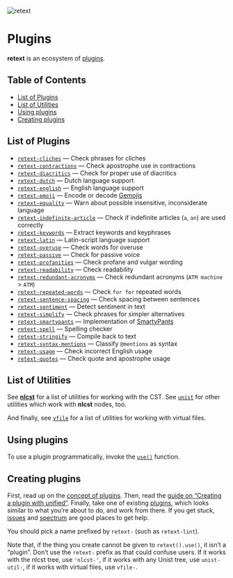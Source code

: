 ![retext][logo]

# Plugins

**retext** is an ecosystem of [plugins][plugins].

## Table of Contents

*   [List of Plugins](#list-of-plugins)
*   [List of Utilities](#list-of-utilities)
*   [Using plugins](#using-plugins)
*   [Creating plugins](#creating-plugins)

## List of Plugins

*   [`retext-cliches`](https://github.com/dunckr/retext-cliches)
    — Check phrases for cliches
*   [`retext-contractions`](https://github.com/retextjs/retext-contractions)
    — Check apostrophe use in contractions
*   [`retext-diacritics`](https://github.com/retextjs/retext-diacritics)
    — Check for proper use of diacritics
*   [`retext-dutch`](https://github.com/retextjs/retext/tree/master/packages/retext-dutch)
    — Dutch language support
*   [`retext-english`](https://github.com/retextjs/retext/tree/master/packages/retext-english)
    — English language support
*   [`retext-emoji`](https://github.com/retextjs/retext-emoji)
    — Encode or decode [Gemojis](https://github.com/github/gemoji)
*   [`retext-equality`](https://github.com/retextjs/retext-equality)
    — Warn about possible insensitive, inconsiderate language
*   [`retext-indefinite-article`](https://github.com/retextjs/retext-indefinite-article)
    — Check if indefinite articles (`a`, `an`) are used correctly
*   [`retext-keywords`](https://github.com/retextjs/retext-keywords)
    — Extract keywords and keyphrases
*   [`retext-latin`](https://github.com/retextjs/retext/tree/master/packages/retext-latin)
    — Latin-script language support
*   [`retext-overuse`](https://github.com/dunckr/retext-overuse)
    — Check words for overuse
*   [`retext-passive`](https://github.com/retextjs/retext-passive)
    — Check for passive voice
*   [`retext-profanities`](https://github.com/retextjs/retext-profanities)
    — Check profane and vulgar wording
*   [`retext-readability`](https://github.com/retextjs/retext-readability)
    — Check readability
*   [`retext-redundant-acronyms`](https://github.com/retextjs/retext-redundant-acronyms)
    — Check redundant acronyms (`ATM machine` > `ATM`)
*   [`retext-repeated-words`](https://github.com/retextjs/retext-repeated-words)
    — Check `for for` repeated words
*   [`retext-sentence-spacing`](https://github.com/retextjs/retext-sentence-spacing)
    — Check spacing between sentences
*   [`retext-sentiment`](https://github.com/retextjs/retext-sentiment)
    — Detect sentiment in text
*   [`retext-simplify`](https://github.com/retextjs/retext-simplify)
    — Check phrases for simpler alternatives
*   [`retext-smartypants`](https://github.com/retextjs/retext-smartypants)
    — Implementation of [SmartyPants](https://daringfireball.net/projects/smartypants/)
*   [`retext-spell`](https://github.com/retextjs/retext-spell)
    — Spelling checker
*   [`retext-stringify`](https://github.com/retextjs/retext/tree/master/packages/retext-stringify)
    — Compile back to text
*   [`retext-syntax-mentions`](https://github.com/retextjs/retext-syntax-mentions)
    — Classify `@mentions` as syntax
*   [`retext-usage`](https://github.com/admhlt/retext-usage)
    — Check incorrect English usage
*   [`retext-quotes`](https://github.com/retextjs/retext-quotes)
    — Check quote and apostrophe usage

## List of Utilities

See [**nlcst**][nlcst-util] for a list of utilities for working with the CST.
See [`unist`][unist-util] for other utilities which work with **nlcst** nodes,
too.

And finally, see [`vfile`][vfile-util] for a list of utilities for working with
virtual files.

## Using plugins

To use a plugin programmatically, invoke the [`use()`][unified-use] function.

## Creating plugins

First, read up on the [concept of plugins][unified-plugins].
Then, read the [guide on “Creating a plugin with unified”][guide].
Finally, take one of existing [plugins][plugins], which looks similar to what
you’re about to do, and work from there.
If you get stuck, [issues][] and [spectrum][] are good places to get help.

You should pick a name prefixed by `retext-` (such as `retext-lint`).

Note that, if the thing you create cannot be given to `retext().use()`,
it isn’t a “plugin”.
Don’t use the `retext-` prefix as that could confuse users.
If it works with the nlcst tree, use `'nlcst-'`, if it works with any Unist
tree, use `unist-util-`, if it works with virtual files, use `vfile-`.

<!--Definitions:-->

[logo]: https://raw.githubusercontent.com/retextjs/retext/976354b/logo.svg?sanitize=true

[plugins]: #list-of-plugins

[nlcst-util]: https://github.com/syntax-tree/nlcst#list-of-utilities

[unist-util]: https://github.com/syntax-tree/unist#unist-node-utilties

[vfile-util]: https://github.com/vfile/vfile#utilities

[unified-use]: https://github.com/unifiedjs/unified#processoruseplugin-options

[unified-plugins]: https://github.com/unifiedjs/unified#plugin

[issues]: https://github.com/retextjs/retext/issues

[spectrum]: https://spectrum.chat/unified/retext

[guide]: https://unified.js.org/create-a-plugin.html

